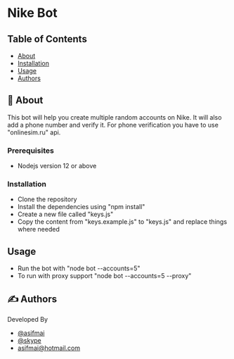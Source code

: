 # Nike Bot

## Table of Contents

- [About](#about)
- [Installation](#installation)
- [Usage](#usage)
- [Authors](#authors)

## 🧐 About <a name = "about"></a>

This bot will help you create multiple random accounts on Nike. It will also add a phone number and verify it. For phone verification you have to use "onlinesim.ru" api.

### Prerequisites

- Nodejs version 12 or above

### Installation <a name = "installation"></a>

- Clone the repository
- Install the dependencies using "npm install"
- Create a new file called "keys.js"
- Copy the content from "keys.example.js" to "keys.js" and replace things where needed

## Usage <a name = "usage"></a>

- Run the bot with "node bot --accounts=5"
- To run with proxy support "node bot --accounts=5 --proxy"

## ✍️ Authors <a name = "authors"></a>

Developed By

- [@asifmai](https://github.com/asifmai)
- [@skype](skype:asifmai?chat)
- [asifmai@hotmail.com](mailto:asifmai@hotmail.com)
